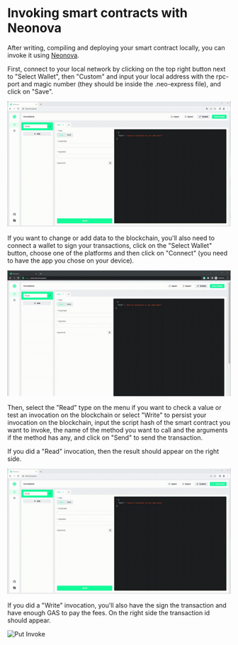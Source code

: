 # Invoking smart contracts with Neonova

After writing, compiling and deploying your smart contract locally, you can invoke it using [Neonova](https://www.neonova.space/).

First, connect to your local network by clicking on the top right button next to "Select Wallet", then "Custom" and 
input your local address with the rpc-port and magic number (they should be inside the .neo-express file), and click on
"Save".

![Setting Local Network](./images/InvokeNeonova_1Network.gif)

If you want to change or add data to the blockchain, you'll also need to connect a wallet to sign your transactions,
click on the "Select Wallet" button, choose one of the platforms and then click on "Connect" (you need to have the app
you chose on your device).

![Adding Wallet](./images/InvokeNeonova_2Wallet.gif)

Then, select the "Read" type on the menu if you want to check a value or test an invocation on the blockchain or select
"Write" to persist your invocation on the blockchain, input the script hash of the smart contract you want to invoke, 
the name of the method you want to call and the arguments if the method has any, and click on "Send" to send the 
transaction.

If you did a "Read" invocation, then the result should appear on the right side.

![Get Invoke](./images/InvokeNeonova_3Get.gif)

If you did a "Write" invocation, you'll also have the sign the transaction and have enough GAS to pay the fees. On the
right side the transaction id should appear.

![Put Invoke](./images/InvokeNeonova_4Put.gif)
